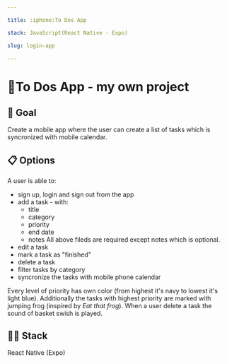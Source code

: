 ```yaml
---

title: :iphone:To Dos App

stack: JavaScript(React Native - Expo)

slug: login-app

---
```


  

# :iphone:To Dos App - my own project

  

## :dart: Goal

Create a mobile app where the user can create a list of tasks which is syncronized with mobile calendar.

  

## :clipboard: Options

A user is able to:

 - sign up, login and sign out from the app
 - add a task - with:
	 - title
	 - category
	 - priority
	 - end date
	 - notes
 All above fileds are required except notes which is optional.
 - edit a task
 - mark a task as "finished"
 - delete a task
 - filter tasks by category
 - syncronize the tasks with mobile phone calendar

Every level of priority has own color (from highest it's navy to lowest it's light blue). Additionally the tasks with highest priority are marked with jumping frog (inspired by *Eat that frog*).
When a user delete a task the sound of basket swish is played.

  

##  :man_technologist: Stack

React Native (Expo)
